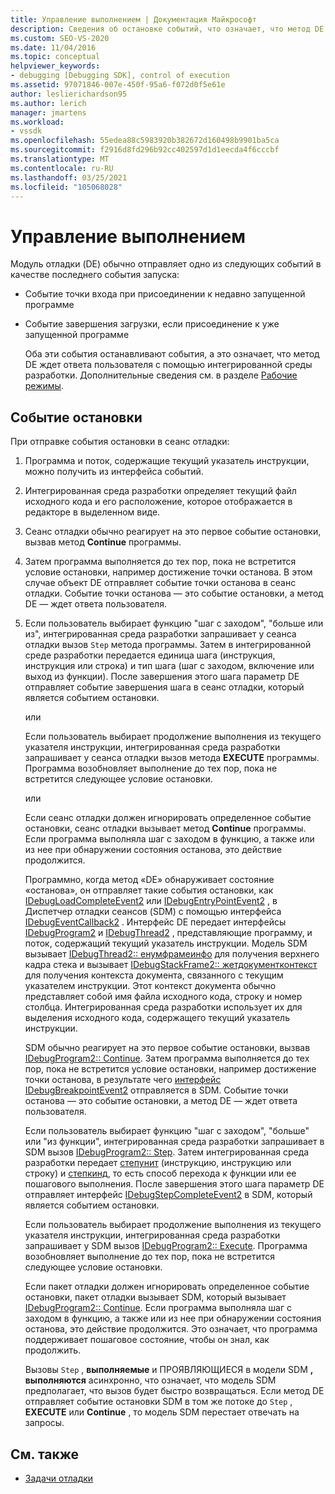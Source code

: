 ```yaml
---
title: Управление выполнением | Документация Майкрософт
description: Сведения об остановке событий, что означает, что метод DE ждет ответа пользователя с помощью интегрированной среды разработки.
ms.custom: SEO-VS-2020
ms.date: 11/04/2016
ms.topic: conceptual
helpviewer_keywords:
- debugging [Debugging SDK], control of execution
ms.assetid: 97071846-007e-450f-95a6-f072d0f5e61e
author: leslierichardson95
ms.author: lerich
manager: jmartens
ms.workload:
- vssdk
ms.openlocfilehash: 55edea88c5983920b382672d160498b9901ba5ca
ms.sourcegitcommit: f2916d8fd296b92cc402597d1d1eecda4f6cccbf
ms.translationtype: MT
ms.contentlocale: ru-RU
ms.lasthandoff: 03/25/2021
ms.locfileid: "105068028"
---
```

# <a name="control-of-execution"></a>Управление выполнением
Модуль отладки (DE) обычно отправляет одно из следующих событий в качестве последнего события запуска:

- Событие точки входа при присоединении к недавно запущенной программе

- Событие завершения загрузки, если присоединение к уже запущенной программе

  Оба эти события останавливают события, а это означает, что метод DE ждет ответа пользователя с помощью интегрированной среды разработки. Дополнительные сведения см. в разделе [Рабочие режимы](../../extensibility/debugger/operational-modes.md).

## <a name="stopping-event"></a>Событие остановки
 При отправке события остановки в сеанс отладки:

1. Программа и поток, содержащие текущий указатель инструкции, можно получить из интерфейса событий.

2. Интегрированная среда разработки определяет текущий файл исходного кода и его расположение, которое отображается в редакторе в выделенном виде.

3. Сеанс отладки обычно реагирует на это первое событие остановки, вызвав метод **Continue** программы.

4. Затем программа выполняется до тех пор, пока не встретится условие остановки, например достижение точки останова. В этом случае объект DE отправляет событие точки останова в сеанс отладки. Событие точки останова — это событие остановки, а метод DE — ждет ответа пользователя.

5. Если пользователь выбирает функцию "шаг с заходом", "больше или из", интегрированная среда разработки запрашивает у сеанса отладки вызов `Step` метода программы. Затем в интегрированной среде разработки передается единица шага (инструкция, инструкция или строка) и тип шага (шаг с заходом, включение или выход из функции). После завершения этого шага параметр DE отправляет событие завершения шага в сеанс отладки, который является событием остановки.

    или

    Если пользователь выбирает продолжение выполнения из текущего указателя инструкции, интегрированная среда разработки запрашивает у сеанса отладки вызов метода **EXECUTE** программы. Программа возобновляет выполнение до тех пор, пока не встретится следующее условие остановки.

    или

    Если сеанс отладки должен игнорировать определенное событие остановки, сеанс отладки вызывает метод **Continue** программы. Если программа выполняла шаг с заходом в функцию, а также или из нее при обнаружении состояния останова, это действие продолжится.

   Программно, когда метод «DE» обнаруживает состояние «останова», он отправляет такие события остановки, как [IDebugLoadCompleteEvent2](../../extensibility/debugger/reference/idebugloadcompleteevent2.md) или [IDebugEntryPointEvent2](../../extensibility/debugger/reference/idebugentrypointevent2.md) , в Диспетчер отладки сеансов (SDM) с помощью интерфейса [IDebugEventCallback2](../../extensibility/debugger/reference/idebugeventcallback2.md) . Интерфейс DE передает интерфейсы [IDebugProgram2](../../extensibility/debugger/reference/idebugprogram2.md) и [IDebugThread2](../../extensibility/debugger/reference/idebugthread2.md) , представляющие программу, и поток, содержащий текущий указатель инструкции. Модель SDM вызывает [IDebugThread2:: енумфрамеинфо](../../extensibility/debugger/reference/idebugthread2-enumframeinfo.md) для получения верхнего кадра стека и вызывает [IDebugStackFrame2:: жетдокументконтекст](../../extensibility/debugger/reference/idebugstackframe2-getdocumentcontext.md) для получения контекста документа, связанного с текущим указателем инструкции. Этот контекст документа обычно представляет собой имя файла исходного кода, строку и номер столбца. Интегрированная среда разработки использует их для выделения исходного кода, содержащего текущий указатель инструкции.

   SDM обычно реагирует на это первое событие остановки, вызвав [IDebugProgram2:: Continue](../../extensibility/debugger/reference/idebugprogram2-continue.md). Затем программа выполняется до тех пор, пока не встретится условие остановки, например достижение точки останова, в результате чего [интерфейс IDebugBreakpointEvent2](../../extensibility/debugger/reference/idebugbreakpointevent2.md) отправляется в SDM. Событие точки останова — это событие остановки, а метод DE — ждет ответа пользователя.

   Если пользователь выбирает функцию "шаг с заходом", "больше" или "из функции", интегрированная среда разработки запрашивает в SDM вызов [IDebugProgram2:: Step](../../extensibility/debugger/reference/idebugprogram2-step.md). Затем интегрированная среда разработки передает [степунит](../../extensibility/debugger/reference/stepunit.md) (инструкцию, инструкцию или строку) и [степкинд](../../extensibility/debugger/reference/stepkind.md), то есть способ перехода к функции или ее пошагового выполнения. После завершения этого шага параметр DE отправляет интерфейс [IDebugStepCompleteEvent2](../../extensibility/debugger/reference/idebugstepcompleteevent2.md) в SDM, который является событием остановки.

   Если пользователь выбирает продолжение выполнения из текущего указателя инструкции, интегрированная среда разработки запрашивает у SDM вызов [IDebugProgram2:: Execute](../../extensibility/debugger/reference/idebugprogram2-execute.md). Программа возобновляет выполнение до тех пор, пока не встретится следующее условие остановки.

   Если пакет отладки должен игнорировать определенное событие остановки, пакет отладки вызывает SDM, который вызывает [IDebugProgram2:: Continue](../../extensibility/debugger/reference/idebugprogram2-continue.md). Если программа выполняла шаг с заходом в функцию, а также или из нее при обнаружении состояния останова, это действие продолжится. Это означает, что программа поддерживает пошаговое состояние, чтобы он знал, как продолжить.

   Вызовы `Step` , **выполняемые** и ПРОЯВЛЯЮЩИЕСЯ в модели SDM **, выполняются** асинхронно, что означает, что модель SDM предполагает, что вызов будет быстро возвращаться. Если метод DE отправляет событие остановки SDM в том же потоке до `Step` , **EXECUTE** или **Continue** , то модель SDM перестает отвечать на запросы.

## <a name="see-also"></a>См. также
- [Задачи отладки](../../extensibility/debugger/debugging-tasks.md)
